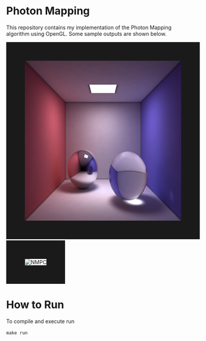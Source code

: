 # Photon Mapping
This repository contains my implementation of the Photon Mapping algorithm using OpenGL. Some sample outputs are shown below. 
<p align="left">
<img src="https://github.com/ieranik/photon_map/blob/master/images/im1.png" alt="NMPC" width="420" height="430" border="50" /></a> 
<img src="https://github.com/ieranik/photon-map/blob/master/images/im2.png" alt="NMPC" width="420" height="430" border="50" /></a>
</p>


# How to Run
 To compile and execute run
 ```
 make run
 ```




